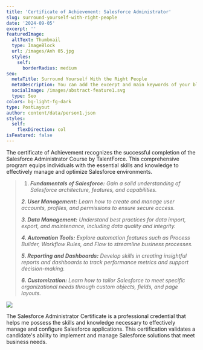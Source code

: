 ```yaml
---
title: 'Certificate of Achievement: Salesforce Administrator'
slug: surround-yourself-with-right-people
date: '2024-09-05'
excerpt: ''
featuredImage:
  altText: Thumbnail
  type: ImageBlock
  url: /images/Anh 05.jpg
  styles:
    self:
      borderRadius: medium
seo:
  metaTitle: Surround Yourself With the Right People
  metaDescription: You can add the excerpt and main keywords of your blog post here.
  socialImage: /images/abstract-feature1.svg
  type: Seo
colors: bg-light-fg-dark
type: PostLayout
author: content/data/person1.json
styles:
  self:
    flexDirection: col
isFeatured: false
---
```

The certificate of Achievement recognizes the successful completion of the Salesforce Administrator Course by TalentForce. This comprehensive program equips individuals with the essential skills and knowledge to effectively manage and optimize Salesforce environments.

> 1.  ***Fundamentals of Salesforce:** Gain a solid understanding of Salesforce architecture, features, and capabilities.*
>
> ***2. User Management:** Learn how to create and manage user accounts, profiles, and permissions to ensure secure access.*
>
> ***3. Data Management:** Understand best practices for data import, export, and maintenance, including data quality and integrity.*
>
> ***4. Automation Tools:** Explore automation features such as Process Builder, Workflow Rules, and Flow to streamline business processes.*
>
> ***5. Reporting and Dashboards:** Develop skills in creating insightful reports and dashboards to track performance metrics and support decision-making.*
>
> ***6. Customization:** Learn how to tailor Salesforce to meet specific organizational needs through custom objects, fields, and page layouts.*

![](/images/Anh%2005.jpg)

The Salesforce Administrator Certificate is a professional credential that helps me possess the skills and knowledge necessary to effectively manage and configure Salesforce applications. This certification validates a candidate's ability to implement and manage Salesforce solutions that meet business needs.
